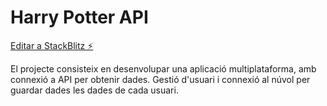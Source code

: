 # Harry Potter API

[Editar a StackBlitz ⚡️](https://stackblitz.com/edit/harry-potter-api)

El projecte consisteix en desenvolupar una aplicació multiplataforma, amb connexió a API per obtenir dades. Gestió d'usuari i connexió al núvol per guardar dades les dades de cada usuari.
